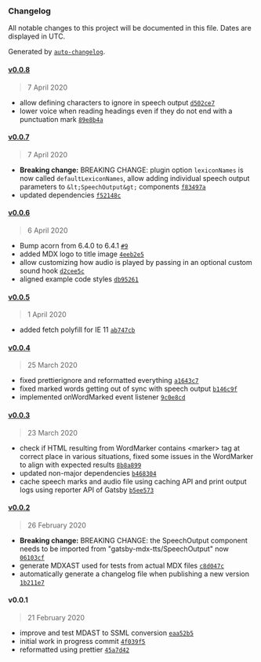 ### Changelog

All notable changes to this project will be documented in this file. Dates are displayed in UTC.

Generated by [`auto-changelog`](https://github.com/CookPete/auto-changelog).

#### [v0.0.8](https://github.com/flogy/gatsby-mdx-tts/compare/v0.0.7...v0.0.8)

> 7 April 2020

- allow defining characters to ignore in speech output [`d502ce7`](https://github.com/flogy/gatsby-mdx-tts/commit/d502ce7f856ab0d924358cd0f375ba4a002f96d5)
- lower voice when reading headings even if they do not end with a punctuation mark [`89e8b4a`](https://github.com/flogy/gatsby-mdx-tts/commit/89e8b4aa90ec64a74cbb355cc9ea46148651e52c)

#### [v0.0.7](https://github.com/flogy/gatsby-mdx-tts/compare/v0.0.6...v0.0.7)

> 7 April 2020

- **Breaking change:** BREAKING CHANGE: plugin option `lexiconNames` is now called `defaultLexiconNames`, allow adding individual speech output parameters to `&lt;SpeechOutput&gt;` components [`f83497a`](https://github.com/flogy/gatsby-mdx-tts/commit/f83497a8637dcdebf7bac263cf3540d2f366ec2c)
- updated dependencies [`f52148c`](https://github.com/flogy/gatsby-mdx-tts/commit/f52148ca1147b1b581723f5879208b09cdfca69d)

#### [v0.0.6](https://github.com/flogy/gatsby-mdx-tts/compare/v0.0.5...v0.0.6)

> 6 April 2020

- Bump acorn from 6.4.0 to 6.4.1 [`#9`](https://github.com/flogy/gatsby-mdx-tts/pull/9)
- added MDX logo to title image [`4eeb2e5`](https://github.com/flogy/gatsby-mdx-tts/commit/4eeb2e52c7ffcdb2ce3360dc235a99d08926349f)
- allow customizing how audio is played by passing in an optional custom sound hook [`d2cee5c`](https://github.com/flogy/gatsby-mdx-tts/commit/d2cee5c326d788be3d7c8e64a58feabe12367094)
- aligned example code styles [`db95261`](https://github.com/flogy/gatsby-mdx-tts/commit/db95261ec183f60e1a3f70c46f84670900c63d46)

#### [v0.0.5](https://github.com/flogy/gatsby-mdx-tts/compare/v0.0.4...v0.0.5)

> 1 April 2020

- added fetch polyfill for IE 11 [`ab747cb`](https://github.com/flogy/gatsby-mdx-tts/commit/ab747cb51593eb18a6c05d3c5f79e78699c67e55)

#### [v0.0.4](https://github.com/flogy/gatsby-mdx-tts/compare/v0.0.3...v0.0.4)

> 25 March 2020

- fixed prettierignore and reformatted everything [`a1643c7`](https://github.com/flogy/gatsby-mdx-tts/commit/a1643c7b73a87350a5a8842aff6362b5b55acfed)
- fixed marked words getting out of sync with speech output [`b146c9f`](https://github.com/flogy/gatsby-mdx-tts/commit/b146c9fcd900a15587f5c1f89a05737dc8cb83db)
- implemented onWordMarked event listener [`9c0e8cd`](https://github.com/flogy/gatsby-mdx-tts/commit/9c0e8cd326ae12c0c22d8a2e88c1236fe49d20a6)

#### [v0.0.3](https://github.com/flogy/gatsby-mdx-tts/compare/v0.0.2...v0.0.3)

> 23 March 2020

- check if HTML resulting from WordMarker contains &lt;marker&gt; tag at correct place in various situations, fixed some issues in the WordMarker to align with expected results [`8b8a899`](https://github.com/flogy/gatsby-mdx-tts/commit/8b8a8994e569bd515dc91818496e204454237c41)
- updated non-major dependencies [`b468304`](https://github.com/flogy/gatsby-mdx-tts/commit/b4683044a714f028489593bedcd9d017e172bcb6)
- cache speech marks and audio file using caching API and print output logs using reporter API of Gatsby [`b5ee573`](https://github.com/flogy/gatsby-mdx-tts/commit/b5ee573d37db2b00a330715d417da66b9085b091)

#### [v0.0.2](https://github.com/flogy/gatsby-mdx-tts/compare/v0.0.1...v0.0.2)

> 26 February 2020

- **Breaking change:** BREAKING CHANGE: the SpeechOutput component needs to be imported from "gatsby-mdx-tts/SpeechOutput" now [`06103cf`](https://github.com/flogy/gatsby-mdx-tts/commit/06103cf010aa129e0df51a187ffe2fefc010e9f6)
- generate MDXAST used for tests from actual MDX files [`c8d047c`](https://github.com/flogy/gatsby-mdx-tts/commit/c8d047c420afeeb9aabbd713b0417132dac3deef)
- automatically generate a changelog file when publishing a new version [`1b211e7`](https://github.com/flogy/gatsby-mdx-tts/commit/1b211e763cfadad7eb26e521b7e9434a8761472d)

#### v0.0.1

> 21 February 2020

- improve and test MDAST to SSML conversion [`eaa52b5`](https://github.com/flogy/gatsby-mdx-tts/commit/eaa52b56b21030c903e33bdca3c49548b88818c3)
- initial work in progress commit [`4f039f5`](https://github.com/flogy/gatsby-mdx-tts/commit/4f039f578ca039a240f526624fb6921b994ef703)
- reformatted using prettier [`45a7d42`](https://github.com/flogy/gatsby-mdx-tts/commit/45a7d42dcad0dc1e23b3dba115678ef9ac513b3d)

